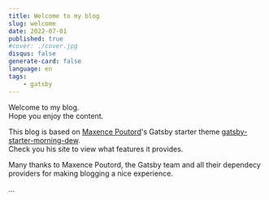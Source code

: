 ```yaml
---
title: Welcome to my blog
slug: welcome
date: 2022-07-01
published: true
#cover: ./cover.jpg
disqus: false
generate-card: false
language: en
tags:
    - gatsby
---
```

Welcome to my blog.  
Hope you enjoy the content.  

This blog is based on [Maxence Poutord](https://github.com/maxpou)'s Gatsby starter theme [gatsby-starter-morning-dew](https://maxpou.github.io/gatsby-starter-morning-dew/).  
Check you his site to view what features it provides.  

Many thanks to Maxence Poutord, the Gatsby team and all their dependecy providers for making blogging a nice experience.  

...
